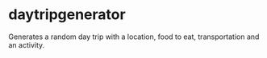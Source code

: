 # daytripgenerator
Generates a random day trip with a location, food to eat, transportation and an activity.
